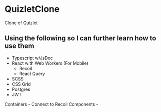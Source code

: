 # QuizletClone
Clone of Quizlet

## Using the following so I can further learn how to use them
- Typescript w/JsDoc
- React with Web Workers (For Mobile)
  - Recoil
  - React Query
- SCSS 
- CSS Grid
- Postgres
- JWT

Containers - Connect to Recoil
Components - 